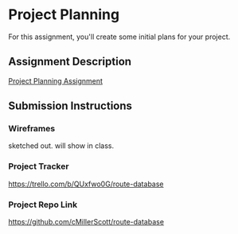 # Project Planning
For this assignment, you'll create some initial plans for your project.

## Assignment Description
[Project Planning Assignment](https://education.launchcode.org/liftoff/modules/assignments/project-planning)

## Submission Instructions

### Wireframes

sketched out. will show in class.

### Project Tracker

https://trello.com/b/QUxfwo0G/route-database

### Project Repo Link

https://github.com/cMillerScott/route-database
